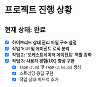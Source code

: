 # 프로젝트 진행 상황

## 현재 상태: 완료

-   [x] **하이브리드 상태 관리 파일 구조 설정**
-   [x] **작업 1: UI 및 에이전트 로직 분리**
-   [x] **작업 2: '오케스트레이터 에이전트' 역할 강화**
-   [x] **작업 3: 사용자 경험(UX) 향상 구현**
    -   [x] `TASK-3.md` 및 `TASK-3.ko.md` 생성
    -   [x] 스트리밍 응답 구현
    -   [x] 작업 상태 피드백 추가

